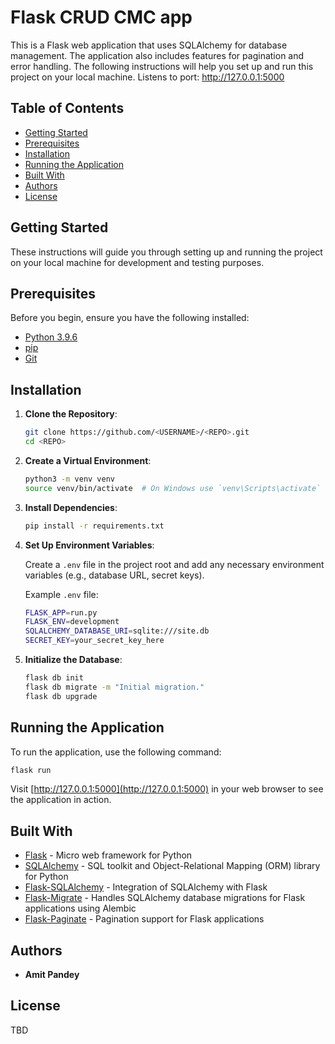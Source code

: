 # Flask CRUD CMC app

This is a Flask web application that uses SQLAlchemy for database management. The application also includes features for pagination and error handling. The following instructions will help you set up and run this project on your local machine.
Listens to port: http://127.0.0.1:5000

## Table of Contents

- [Getting Started](#getting-started)
- [Prerequisites](#prerequisites)
- [Installation](#installation)
- [Running the Application](#running-the-application)
- [Built With](#built-with)
- [Authors](#authors)
- [License](#license)

## Getting Started

These instructions will guide you through setting up and running the project on your local machine for development and testing purposes.

## Prerequisites

Before you begin, ensure you have the following installed:

- [Python 3.9.6](https://www.python.org/downloads/release/python-396/)
- [pip](https://pip.pypa.io/en/stable/installation/)
- [Git](https://git-scm.com/book/en/v2/Getting-Started-Installing-Git)

## Installation

1. **Clone the Repository**:

    ```sh
    git clone https://github.com/<USERNAME>/<REPO>.git
    cd <REPO>
    ```

2. **Create a Virtual Environment**:

    ```sh
    python3 -m venv venv
    source venv/bin/activate  # On Windows use `venv\Scripts\activate`
    ```

3. **Install Dependencies**:

    ```sh
    pip install -r requirements.txt
    ```

4. **Set Up Environment Variables**:

    Create a `.env` file in the project root and add any necessary environment variables (e.g., database URL, secret keys).

    Example `.env` file:
    ```sh
    FLASK_APP=run.py
    FLASK_ENV=development
    SQLALCHEMY_DATABASE_URI=sqlite:///site.db
    SECRET_KEY=your_secret_key_here
    ```

5. **Initialize the Database**:

    ```sh
    flask db init
    flask db migrate -m "Initial migration."
    flask db upgrade
    ```

## Running the Application

To run the application, use the following command:

```sh
flask run
```

Visit [http://127.0.0.1:5000](http://127.0.0.1:5000) in your web browser to see the application in action.

## Built With

- [Flask](https://flask.palletsprojects.com/) - Micro web framework for Python
- [SQLAlchemy](https://www.sqlalchemy.org/) - SQL toolkit and Object-Relational Mapping (ORM) library for Python
- [Flask-SQLAlchemy](https://flask-sqlalchemy.palletsprojects.com/) - Integration of SQLAlchemy with Flask
- [Flask-Migrate](https://flask-migrate.readthedocs.io/) - Handles SQLAlchemy database migrations for Flask applications using Alembic
- [Flask-Paginate](https://pythonhosted.org/Flask-paginate/) - Pagination support for Flask applications

## Authors

- **Amit Pandey**

## License

TBD
